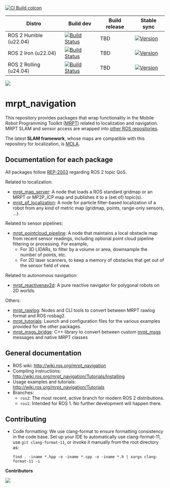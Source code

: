 [![CI Build colcon](https://github.com/mrpt-ros-pkg/mrpt_navigation/actions/workflows/build-ros.yml/badge.svg)](https://github.com/mrpt-ros-pkg/mrpt_navigation/actions/workflows/build-ros.yml)

| Distro | Build dev | Build release | Stable sync |
| --- | --- | --- | --- |
| ROS 2 Humble (u22.04) | [![Build Status](https://build.ros2.org/job/Hdev__mrpt_navigation__ubuntu_jammy_amd64/badge/icon)](https://build.ros2.org/job/Hdev__mrpt_navigation__ubuntu_jammy_amd64/) |  TBD | [![Version](https://img.shields.io/ros/v/iron/mrpt_navigation)](https://index.ros.org/search/?term=mrpt_navigation) |
| ROS 2 Iron (u22.04) | [![Build Status](https://build.ros2.org/job/Idev__mrpt_navigation__ubuntu_jammy_amd64/badge/icon)](https://build.ros2.org/job/Idev__mrpt_navigation__ubuntu_jammy_amd64/) |  TBD | [![Version](https://img.shields.io/ros/v/iron/mrpt_navigation)](https://index.ros.org/search/?term=mrpt_navigation) |
| ROS 2 Rolling (u24.04) | [![Build Status](https://build.ros2.org/job/Rdev__mrpt_navigation__ubuntu_noble_amd64/badge/icon)](https://build.ros2.org/job/Rdev__mrpt_navigation__ubuntu_noble_amd64/) |  TBD | [![Version](https://img.shields.io/ros/v/rolling/mrpt_navigation)](https://index.ros.org/search/?term=mrpt_navigation) |

<img align="center" src="https://mrpt.github.io/imgs/mrpt_reactivenav_ros_demo_s40.gif">

mrpt_navigation
===============

This repository provides packages that wrap functionality in the Mobile Robot Programming Toolkit ([MRPT](https://github.com/MRPT/mrpt/)) related to localization and navigation. MRPT SLAM and sensor access are wrapped into [other ROS repositories](https://github.com/mrpt-ros-pkg/).

The latest **SLAM framework**, whose maps are compatible with this repository for localization, is [MOLA](https://github.com/MOLAorg/).


Documentation for each package
----------------------------------
All packages follow [REP-2003](https://ros.org/reps/rep-2003.html) regarding ROS 2 topic QoS.

Related to localization:
* [mrpt_map_server](mrpt_map_server): A node that loads a ROS standard gridmap or an MRPT or MP2P_ICP map and publishes it to a (set of) topic(s).
* [mrpt_pf_localization](mrpt_pf_localization): A node for particle filter-based localization of a robot from any kind of metric map (gridmap, points, range-only sensors, ...).

Related to sensor pipelines:
* [mrpt_pointcloud_pipeline](mrpt_pointcloud_pipeline): A node that maintains a local obstacle map from recent sensor readings, including optional point cloud pipeline filtering or processing. For example,
  - For 3D LIDARs, to filter by a volume or area, downsample the number of points, etc.
  - For 2D laser scanners, to keep a memory of obstacles that get out of the sensor field of view.

Related to autonomous navigation:
* [mrpt_reactivenav2d](mrpt_reactivenav2d): A pure reactive navigator for polygonal robots on 2D worlds.

Others:
* [mrpt_rawlog](mrpt_rawlog): Nodes and CLI tools to convert between MRPT rawlog format and ROS rosbag2.
* [mrpt_tutorials](mrpt_tutorials): Launch and configuration files for the various examples provided for the other packages.
* [mrpt_msgs_bridge](mrpt_msgs_bridge): C++ library to convert between custom [mrpt_msgs](https://github.com/mrpt-ros-pkg/mrpt_msgs) messages and native MRPT classes


General documentation
----------------------------------
* ROS wiki: http://wiki.ros.org/mrpt_navigation
* Compiling instructions: http://wiki.ros.org/mrpt_navigation/Tutorials/Installing
* Usage examples and tutorials: http://wiki.ros.org/mrpt_navigation/Tutorials
* Branches:
  * `ros2`: The most recent, active branch for modern ROS 2 distributions.
  * `ros1`: Intended for ROS 1. No further development will happen there.

Contributing
----------------------------------
* Code formatting: We use clang-format to ensure formatting consistency in the
  code base. Set up your IDE to automatically use clang-format-11,
  use `git clang-format-11`, or invoke it manually from the root directory as:
  
      find . -iname *.hpp -o -iname *.cpp -o -iname *.h | xargs clang-format-11 -i

**Contributors**

<a href="https://github.com/mrpt-ros-pkg/mrpt_navigation/graphs/contributors">
  <img src="https://contrib.rocks/image?repo=mrpt-ros-pkg/mrpt_navigation" />
</a>
